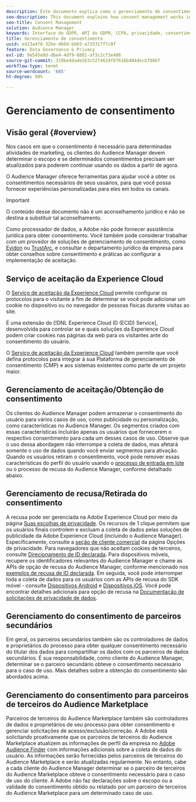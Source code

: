 ```yaml
---
description: Este documento explica como o gerenciamento de consentimento funciona no Audience Manager.
seo-description: This document explains how consent management works in Audience Manager.
seo-title: Consent Management
solution: Audience Manager
keywords: Interface do GDPR, API do GDPR, CCPA, privacidade, consentimento
title: Gerenciamento de consentimento
uuid: ed23a478-32be-460d-bb03-a735317f7c0f
feature: Data Governance & Privacy
exl-id: 9e545e8d-dbe4-4df9-8801-af3c2c73e406
source-git-commit: 319be4dade263c5274624f07616b404decb7066f
workflow-type: tm+mt
source-wordcount: '685'
ht-degree: 98%

---
```


# Gerenciamento de consentimento

## Visão geral {#overview}

Nos casos em que o consentimento é necessário para determinadas atividades de marketing, os clientes do Audience Manager devem determinar o escopo e se determinados consentimentos precisam ser atualizados para poderem continuar usando os dados a partir de agora.

O Audience Manager oferece ferramentas para ajudar você a obter os consentimentos necessários de seus usuários, para que você possa fornecer experiências personalizadas para eles em todos os canais.

>[!IMPORTANT]
>
> O conteúdo desse documento não é um aconselhamento jurídico e não se destina a substituir tal aconselhamento.
>
> Como processador de dados, a Adobe não pode fornecer assistência jurídica para obter consentimento. Você também pode considerar trabalhar com um provedor de soluções de gerenciamento de consentimento, como [Evidon](https://theblog.adobe.com/evidon-builds-gdpr-universal-consent-integration-with-launch-by-adobe/) ou [TrustArc](https://theblog.adobe.com/trustarc-builds-consent-integration-launch-adobe/), e consultar o departamento jurídico da empresa para obter conselhos sobre consentimento e práticas ao configurar a implementação de aceitação.

## Serviço de aceitação da Experience Cloud

O [Serviço de aceitação da Experience Cloud](https://experienceleague.adobe.com/docs/id-service/using/implementation/opt-in-service/optin-overview.html) permite configurar os protocolos para o visitante a fim de determinar se você pode adicionar um cookie no dispositivo ou no navegador de pessoas físicas durante visitas ao site.

É uma extensão do [!DNL Experience Cloud ID (ECID) Service], desenvolvida para controlar se e quais soluções da Experience Cloud podem criar cookies nas páginas da web para os visitantes ante do consentimento do usuário.

O [Serviço de aceitação da Experience Cloud](https://experienceleague.adobe.com/docs/id-service/using/implementation/opt-in-service/optin-overview.html) também permite que você defina protocolos para integrar à sua Plataforma de gerenciamento de consentimento (CMP) e aos sistemas existentes como parte de um projeto maior.

## Gerenciamento de aceitação/Obtenção de consentimento

Os clientes do Audience Manager podem armazenar o consentimento do usuário para vários casos de uso, como publicidade ou personalização, como características no Audience Manager. Os segmentos criados com essas características incluirão apenas os usuários que fornecerem o respectivo consentimento para cada um desses casos de uso. Observe que o uso dessa abordagem não interrompe a coleta de dados, mas afetará somente o uso de dados quando você enviar segmentos para ativação. Quando os usuários retiram o consentimento, você pode remover essas características do perfil do usuário usando o [processo de entrada em lote](../../integration/sending-audience-data/batch-data-transfer-explained/inbound-file-contents.md) ou o processo de recusa do Audience Manager, conforme detalhado abaixo.

## Gerenciamento de recusa/Retirada do consentimento

A recusa pode ser gerenciada na Adobe Experience Cloud por meio da página [Suas escolhas de privacidade](https://www.adobe.com/br/privacy/opt-out.html#customeruse). Os recursos de 1 clique permitem que os usuários finais controlem e excluam a coleta de dados pelas soluções de publicidade da Adobe Experience Cloud (incluindo o Audience Manager). Especificamente, consulte a [seção de cliente comercial](https://www.adobe.com/br/privacy/opt-out.html#customeruse) da página Opções de privacidade. Para navegadores que não aceitam cookies de terceiros, consulte [Direcionamento de ID declarada](../../features/declared-ids.md#declared-id-targeting). Para dispositivos móveis, recupere os identificadores relevantes do Audience Manager e chame as APIs de opção de recusa do Audience Manager, conforme mencionado nos [exemplos de recusa de ID declarada](../../features/declared-ids.md#opt-out-examples). Em seguida, você pode interromper toda a coleta de dados para os usuários com as APIs de recusa do SDK móvel - consulte [Dispositivos Android](https://experienceleague.adobe.com/docs/mobile-services/android/gdpr-privacy-android/privacy.html) e [Dispositivos iOS](https://experienceleague.adobe.com/docs/mobile-services/ios/privacy-gdpr-ios/privacy.html). Você pode encontrar detalhes adicionais para opção de recusa na [Documentação de solicitações de privacidade de dados](../../overview/data-security-and-privacy/data-privacy-requests.md).

## Gerenciamento do consentimento de parceiros secundários

Em geral, os parceiros secundários também são os controladores de dados e proprietários do processo para obter qualquer consentimento necessário do titular dos dados para compartilhar os dados com os parceiros de dados secundários. É sua responsabilidade, como cliente do Audience Manager, determinar se o parceiro secundário obteve o consentimento necessário para o caso de uso. Mais detalhes sobre a obtenção do consentimento são abordados acima.

## Gerenciamento do consentimento para parceiros de terceiros do Audience Marketplace

Parceiros de terceiros do Audience Marketplace também são controladores de dados e proprietários de seu processo para obter consentimento e gerenciar solicitações de acesso/exclusão/correção. A Adobe está solicitando proativamente que os parceiros de terceiros do Audience Marketplace atualizem as informações de perfil da empresa no [Adobe Audience Finder](https://www.adobe-audience-finder.com/) com informações adicionais sobre a coleta de dados do usuário. As informações serão fornecidas pelos parceiros de terceiros do Audience Marketplace e serão atualizadas regularmente. No entanto, cabe a cada cliente do Audience Manager determinar se o parceiro de terceiros do Audience Marketplace obteve o consentimento necessário para o caso de uso do cliente. A Adobe não faz declarações sobre o escopo ou a validade do consentimento obtido ou relatado por um parceiro de terceiros do Audience Marketplace para um determinado caso de uso.
